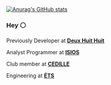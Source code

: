 [![Anurag's GitHub stats](https://github-readme-stats.vercel.app/api?username=UlysseCorbeil&count_private=true)](https://github.com/anuraghazra/github-readme-stats)

### Hey :white_circle:

Previously Developer at **[Deux Huit Huit](https://deuxhuithuit.com/)**

Analyst Programmer at **[ISIOS](https://isios.ca/)**

Club member at **[CEDILLE](https://cedille.club/)**

Engineering at **[ÉTS](https://www.etsmtl.ca/en/studies/Undergraduate-Programs/Bachelor-of-Software-Engineering)**
